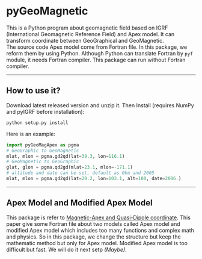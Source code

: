 # pyGeoMagnetic
This is a Python program about geomagnetic field based on IGRF (International Geomagnetic Reference Field) and Apex model. It can transform coordinate between GeoGraphical and GeoMagnetic.  
The source code Apex model come from Fortran file. In this package, we reform them by using Python. Although Python can translate Fortran by `pyf` module, it needs Fortran compiler. This package can run without Fortran compiler.  
****
## How to use it?  
Download latest released version and unzip it. Then Install (requires NumPy and pyIGRF before installation):

    python setup.py install
Here is an example:
```python
import pyGeoMagApex as pgma
# GeoGraphic to GeoMagnetic
mlat, mlon = pgma.gd2qd(lat=39.3, lon=116.1)
# GeoMagnetic to GeoGraphic
glat, glon = pgma.qd2gd(mlat=23.1, mlon=-171.1)
# altitude and date can be set, default as 0km and 2005
mlat, mlon = pgma.gd2qd(lat=20.2, lon=103.1, alt=100, date=2006.)
```
****
## Apex Model and Modified Apex Model
This package is refer to [Magnetic-Apex and Quasi-Dipole coordinate][apex]. This paper give some Fortran file about two models called Apex model and modified Apex model which includes too many functions and complex math and physics. So in this package, we change the structure but keep the mathematic method but only for Apex model.
Modified Apex model is too difficult but fast. We will do it next setp *(Maybe)*.

[apex]: https://doi.org/10.1029/2010JA015326
